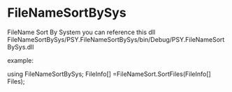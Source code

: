 # FileNameSortBySys
FileName Sort By System
you can reference this dll
FileNameSortBySys/PSY.FileNameSortBySys/bin/Debug/PSY.FileNameSortBySys.dll

example:

using FileNameSortBySys;
FileInfo[] =FileNameSort.SortFiles(FileInfo[] Files);
